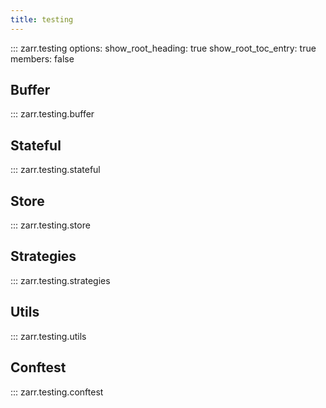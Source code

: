 ```yaml
---
title: testing
---
```


::: zarr.testing
    options:
      show_root_heading: true
      show_root_toc_entry: true
      members: false

## Buffer

::: zarr.testing.buffer

## Stateful

::: zarr.testing.stateful

## Store

::: zarr.testing.store

## Strategies

::: zarr.testing.strategies

## Utils

::: zarr.testing.utils

## Conftest

::: zarr.testing.conftest
